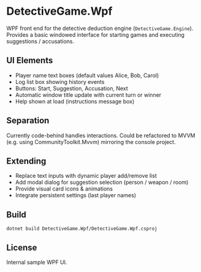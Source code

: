 # DetectiveGame.Wpf

WPF front end for the detective deduction engine (`DetectiveGame.Engine`). Provides a basic windowed interface for starting games and executing suggestions / accusations.

## UI Elements
- Player name text boxes (default values Alice, Bob, Carol)
- Log list box showing history events
- Buttons: Start, Suggestion, Accusation, Next
- Automatic window title update with current turn or winner
- Help shown at load (instructions message box)

## Separation
Currently code-behind handles interactions. Could be refactored to MVVM (e.g. using CommunityToolkit.Mvvm) mirroring the console project.

## Extending
- Replace text inputs with dynamic player add/remove list
- Add modal dialog for suggestion selection (person / weapon / room)
- Provide visual card icons & animations
- Integrate persistent settings (last player names)

## Build
```
dotnet build DetectiveGame.Wpf/DetectiveGame.Wpf.csproj
```

## License
Internal sample WPF UI.
